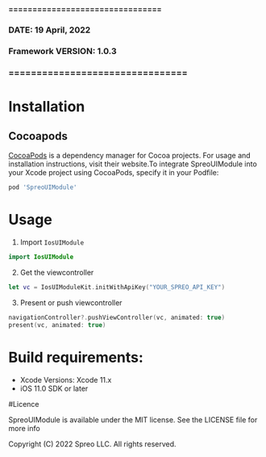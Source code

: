 #### ================================
### DATE: 19 April, 2022
### Framework VERSION: 1.0.3
### ================================ #

# Installation

## Cocoapods
[CocoaPods](https://cocoapods.org) is a dependency manager for Cocoa projects. For usage and installation instructions, visit their website.To integrate SpreoUIModule into your Xcode project using CocoaPods, specify it in your Podfile:

```ruby
pod 'SpreoUIModule'
```

# Usage

1. Import `IosUIModule`

```swift
import IosUIModule
```

2. Get the viewcontroller

```swift
let vc = IosUIModuleKit.initWithApiKey("YOUR_SPREO_API_KEY")
```

3. Present or push viewcontroller

```swift
navigationController?.pushViewController(vc, animated: true)
present(vc, animated: true)
```



# Build requirements:
- Xcode Versions: Xcode 11.x
- iOS 11.0 SDK or later

#Licence

SpreoUIModule is available under the MIT license. See the LICENSE file for more info

Copyright (C) 2022 Spreo LLC. All rights reserved.

